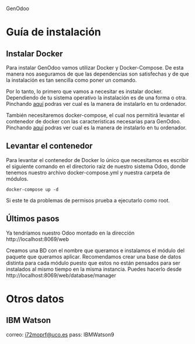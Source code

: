  GenOdoo

# Guía de instalación

## Instalar Docker
Para instalar GenOdoo vamos utilizar Docker y Docker-Compose. De esta manera nos aseguramos de que las dependencias son satisfechas y de que la instalación es tan sencilla como poner un comando.

Por lo tanto, lo primero que vamos a necesitar es instalar docker. Dependiendo de tu sistema operativo la instalación es de una forma o otra. Pinchando [aquí](https://docs.docker.com/install/) podras ver cual es la manera de instalarlo en tu ordenador.

También necesitaremos docker-compose, el cual nos permitirá levantar el contenedor de docker con las características necesarias para GenOdoo. Pinchando [aquí](https://docs.docker.com/compose/install/) podras ver cual es la manera de instalarlo en tu ordenador.  
   

## Levantar el contenedor

Para levantar el contenedor de Docker lo único que necesitamos es escribir el siguiente comando en el directorio raíz de nuestro sistema Odoo, donde tenemos nuestro archivo docker-compose.yml y nuestra carpeta de módulos.

```
docker-compose up -d
```

Si este te da problemas de permisos prueba a ejecutarlo como root.

## Últimos pasos

Ya tendríamos nuestro Odoo montado en la dirección http://localhost:8069/web

Creamos una BD con el nombre que queramos e instalamos el módulo del paquete que queramos aplicar. 
Recomendamos crear una base de datos distinta para cada módulo puesto que estos no están pensados para ser instalados al mismo tiempo en la misma instancia. Puedes hacerlo desde http://localhost:8069/web/database/manager


# Otros datos

## IBM Watson
correo: i72moprf@uco.es
pass: IBMWatson9
